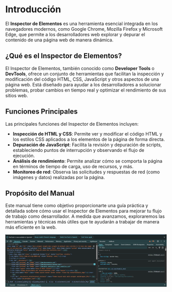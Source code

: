 # Introducción

El **Inspector de Elementos** es una herramienta esencial integrada en los navegadores modernos, como Google Chrome, Mozilla Firefox y Microsoft Edge, que permite a los desarrolladores web explorar y depurar el contenido de una página web de manera dinámica.

## ¿Qué es el Inspector de Elementos?

El Inspector de Elementos, también conocido como **Developer Tools** o **DevTools**, ofrece un conjunto de herramientas que facilitan la inspección y modificación del código HTML, CSS, JavaScript y otros aspectos de una página web. Está diseñado para ayudar a los desarrolladores a solucionar problemas, probar cambios en tiempo real y optimizar el rendimiento de sus sitios web.

## Funciones Principales

Las principales funciones del Inspector de Elementos incluyen:

- **Inspección de HTML y CSS**: Permite ver y modificar el código HTML y los estilos CSS aplicados a los elementos de la página de forma directa.
- **Depuración de JavaScript**: Facilita la revisión y depuración de scripts, estableciendo puntos de interrupción y observando el flujo de ejecución.
- **Análisis de rendimiento**: Permite analizar cómo se comporta la página en términos de tiempo de carga, uso de recursos, y más.
- **Monitoreo de red**: Observa las solicitudes y respuestas de red (como imágenes y datos) realizadas por la página.

## Propósito del Manual

Este manual tiene como objetivo proporcionarte una guía práctica y detallada sobre cómo usar el Inspector de Elementos para mejorar tu flujo de trabajo como desarrollador. A medida que avanzamos, exploraremos las herramientas y técnicas más útiles que te ayudarán a trabajar de manera más eficiente en la web.

![Imagen del Inspector de Elementos](/img/inspector-vista-general.png) <!-- Reemplaza con la ruta de la imagen que subas -->
